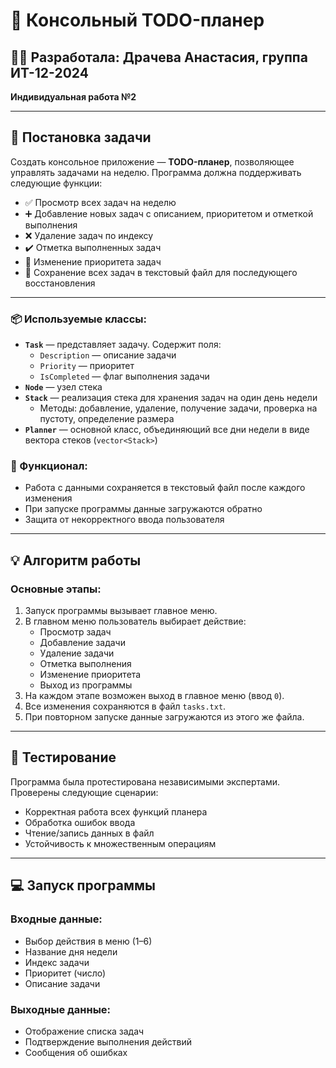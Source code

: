 # 📅 Консольный TODO-планер  
## 🧑‍💻 Разработала: Драчева Анастасия, группа ИТ-12-2024  
**Индивидуальная работа №2**

---

## 📝 Постановка задачи

Создать консольное приложение — **TODO-планер**, позволяющее управлять задачами на неделю. Программа должна поддерживать следующие функции:

- ✅ Просмотр всех задач на неделю  
- ➕ Добавление новых задач с описанием, приоритетом и отметкой выполнения  
- ❌ Удаление задач по индексу  
- ✔️ Отметка выполненных задач  
- 🔁 Изменение приоритета задач  
- 💾 Сохранение всех задач в текстовый файл для последующего восстановления  

---

### 📦 Используемые классы:
- **`Task`** — представляет задачу. Содержит поля:
  - `Description` — описание задачи  
  - `Priority` — приоритет  
  - `IsCompleted` — флаг выполнения задачи  
- **`Node`** — узел стека  
- **`Stack`** — реализация стека для хранения задач на один день недели  
  - Методы: добавление, удаление, получение задачи, проверка на пустоту, определение размера  
- **`Planner`** — основной класс, объединяющий все дни недели в виде вектора стеков (`vector<Stack>`)

### 🔄 Функционал:
- Работа с данными сохраняется в текстовый файл после каждого изменения  
- При запуске программы данные загружаются обратно  
- Защита от некорректного ввода пользователя  

---

## 💡 Алгоритм работы

### Основные этапы:
1. Запуск программы вызывает главное меню.
2. В главном меню пользователь выбирает действие:
   - Просмотр задач
   - Добавление задачи
   - Удаление задачи
   - Отметка выполнения
   - Изменение приоритета
   - Выход из программы
3. На каждом этапе возможен выход в главное меню (ввод `0`).
4. Все изменения сохраняются в файл `tasks.txt`.
5. При повторном запуске данные загружаются из этого же файла.

---

## 🧪 Тестирование

Программа была протестирована независимыми экспертами.  
Проверены следующие сценарии:
- Корректная работа всех функций планера  
- Обработка ошибок ввода  
- Чтение/запись данных в файл  
- Устойчивость к множественным операциям  

---

## 💻 Запуск программы  

### Входные данные:
- Выбор действия в меню (1–6)
- Название дня недели
- Индекс задачи
- Приоритет (число)
- Описание задачи

### Выходные данные:
- Отображение списка задач
- Подтверждение выполнения действий
- Сообщения об ошибках
